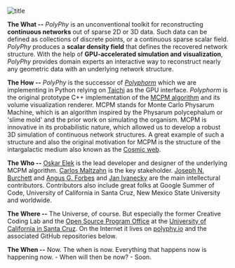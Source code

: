 ![title](https://user-images.githubusercontent.com/26778894/215588214-b260307d-63ec-420b-bcbb-4f8acfe2510e.jpg)

**The What --** *PolyPhy* is an unconventional toolkit for reconstructing **continuous networks** out of sparse 2D or 3D data. Such data can be defined as collections of discrete points, or a continuous sparse scalar field. *PolyPhy* produces a **scalar density field** that defines the recovered network structure. With the help of **GPU-accelerated simulation and visualization**, *PolyPhy* provides domain experts an interactive way to reconstruct nearly any geometric data with an underlying network structure.

**The How --** *PolyPhy* is the successor of [*Polyphorm*](https://github.com/CreativeCodingLab/Polyphorm/) which we are implementing in Python relying on [Taichi](https://github.com/taichi-dev/taichi) as the GPU interface. *Polyphorm* is the original prototype C++ implementation of the [MCPM algorithm](https://elek.pub/research.html) and its volume visualization renderer. MCPM stands for Monte Carlo Physarum Machine, which is an algorithm inspired by the Physarum polycephalum or 'slime mold' and the prior work on simulating the organism. MCPM is innovative in its probabilistic nature, which allowed us to develop a robust 3D simulation of continuous network structures. A great example of such a structure and also the original motivation for MCPM is the structure of the intargalactic medium also known as the [Cosmic web](https://en.wikipedia.org/wiki/Galaxy_filament).

**The Who --** [Oskar Elek](https://github.com/ElekOskar) is the lead developer and designer of the underlying MCPM algorithm. [Carlos Maltzahn](https://github.com/carlosm) is the key stakeholder. [Joseph N. Burchett](https://github.com/jnburchett) and [Angus G. Forbes](https://github.com/angusforbes) and [Jan Ivanecky](https://github.com/janivanecky) are the main intellectural contributors. Contributors also include great folks at Google Summer of Code, University of California in Santa Cruz, New Mexico State University and worldwide.

**The Where --** The Universe, of course. But especially the former Creative Coding Lab and the [Open Source Program Office](https://ospo.ucsc.edu/) at the [University of California in Santa Cruz](https://ucsc.edu). On the Internet it lives on [polyphy.io](https://polyphy.io/) and the associated GitHub repositories below.

**The When --** Now. The when is now. Everything that happens now is happening now. - When will then be now? - Soon.
